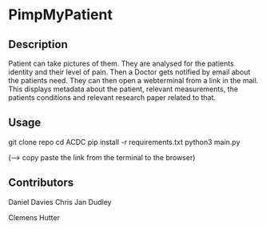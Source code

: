 # PimpMyPatient
## Description
Patient can take pictures of them. They are analysed for the patients identity and their level of pain.
Then a Doctor gets notified by email about the patients need. They can then open a webterminal from a link in the mail.
This displays metadata about the patient, relevant measurements, the patients conditions and relevant research paper related to that.

## Usage
git clone repo
cd ACDC
pip install -r requirements.txt
python3 main.py

(--> copy paste the link from the terminal to the browser)

## Contributors
Daniel Davies
Chris Jan Dudley

Clemens Hutter
